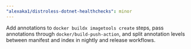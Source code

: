 ```yaml
---
"alexaka1/distroless-dotnet-healthchecks": minor
---
```


Add annotations to `docker buildx imagetools create` steps, pass annotations through `docker/build-push-action`, and split annotation levels between manifest and index in nightly and release workflows.
